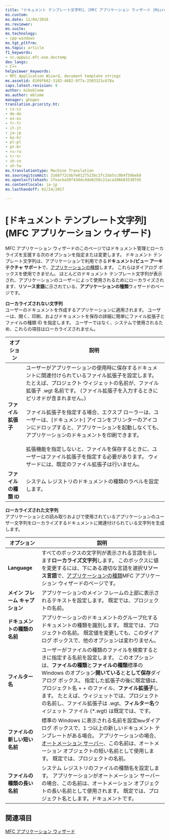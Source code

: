 ```yaml
---
title: "ドキュメント テンプレート文字列]、[MFC アプリケーション ウィザード |Microsoft ドキュメント"
ms.custom: 
ms.date: 11/04/2016
ms.reviewer: 
ms.suite: 
ms.technology:
- cpp-windows
ms.tgt_pltfrm: 
ms.topic: article
f1_keywords:
- vc.appwiz.mfc.exe.doctemp
dev_langs:
- C++
helpviewer_keywords:
- MFC Application Wizard, document template strings
ms.assetid: 8109f662-3182-4682-977a-2503321c678a
caps.latest.revision: 9
author: mikeblome
ms.author: mblome
manager: ghogen
translation.priority.ht:
- cs-cz
- de-de
- es-es
- fr-fr
- it-it
- ja-jp
- ko-kr
- pl-pl
- pt-br
- ru-ru
- tr-tr
- zh-cn
- zh-tw
ms.translationtype: Machine Translation
ms.sourcegitcommit: 3168772cbb7e8127523bc2fc2da5cc9b4f59beb8
ms.openlocfilehash: 2feacba30f43ddcdde8250c21aca3d6b835307d5
ms.contentlocale: ja-jp
ms.lasthandoff: 02/24/2017

---
```

# <a name="document-template-strings-mfc-application-wizard"></a>[ドキュメント テンプレート文字列] (MFC アプリケーション ウィザード)
MFC アプリケーション ウィザードのこのページではドキュメント管理とローカライズを支援する次のオプションを指定または変更します。 ドキュメント テンプレート文字列は、アプリケーションで利用できる**ドキュメント/ビュー アーキテクチャ サポート**で、[アプリケーションの種類](../../mfc/reference/application-type-mfc-application-wizard.md)します。 これらはダイアログ ボックスを使用できません。 ほとんどのドキュメント テンプレート文字列が表示され、アプリケーションのユーザーによって使用されるためにローカライズされます、**リソース言語**に示されている、**アプリケーションの種類**ウィザードのページです。  
  
 **ローカライズされない文字列**  
 ユーザーのドキュメントを作成するアプリケーションに適用されます。 ユーザーは、開く、印刷、およびドキュメントを保存の詳細に簡単にファイル拡張子とファイルの種類 ID を指定します。 ユーザーではなく、システムで使用されるため、これらの項目はローカライズされません。  
  
|オプション|説明|  
|------------|-----------------|  
|**ファイル拡張子**|ユーザーがアプリケーションの使用時に保存するドキュメントに関連付けられているファイル拡張子を設定します。 たとえば、プロジェクト ウィジェットの名前が、ファイル拡張子 .wgt 名前です。 (ファイル拡張子を入力するときにピリオドが含まれません。)<br /><br /> ファイル拡張子を指定する場合、エクスプ ローラーは、ユーザーは、[ドキュメント] アイコンをプリンターのアイコンにドロップすると、アプリケーションを起動しなくても、アプリケーションのドキュメントを印刷できます。<br /><br /> 拡張機能を指定しないと、ファイルを保存するときに、ユーザーはファイル拡張子を指定する必要があります。 ウィザードには、既定のファイル拡張子は行いません。|  
|**ファイルの種類 ID**|システム レジストリのドキュメントの種類のラベルを設定します。|  
  
 **ローカライズされた文字列**  
 アプリケーションとの読み取りおよびで使用されているアプリケーションのユーザー文字列をローカライズするドキュメントに関連付けられている文字列を生成します。  
  
|オプション|説明|  
|------------|-----------------|  
|**Language**|すべてのボックスの文字列が表示される言語を示します**ローカライズ文字列**します。 このボックスに値を変更するには、下にある適切な言語を選択**リソース言語**で、[アプリケーションの種類](../../mfc/reference/application-type-mfc-application-wizard.md)MFC アプリケーション ウィザードのページです。|  
|**メイン フレーム キャプション**|アプリケーションのメイン フレームの上部に表示されるテキストを設定します。 既定では、プロジェクトの名前。|  
|**ドキュメントの種類の名前**|アプリケーションのドキュメントのグループ化するドキュメントの種類を識別します。 既定では、プロジェクトの名前。 既定値を変更しても、このダイアログ ボックスで、他のオプションは変わりません。|  
|**フィルター名**|ユーザーがファイルの種類のファイルを検索するときに指定する名前を設定します。 このオプションは、**ファイルの種類**と**ファイルの種類**標準の Windows のオプション**開いている**と**として保存**ダイアログ ボックス。 指定した拡張子の後に既定値は、プロジェクト名 + + のファイル、**ファイル拡張子**します。 たとえば、ウィジェットでは、プロジェクトの名前し、ファイル拡張子は .wgt、**フィルター名**ウィジェット ファイル (*.wgt) は既定では、です。|  
|**ファイルの新しい短い名前**|標準の Windows に表示される名前を設定`New`ダイアログ ボックスで、1 つ以上の新しいドキュメント テンプレートがある場合。 アプリケーションの場合、[オートメーション サーバー](../../mfc/automation-servers.md)、この名前は、オートメーション オブジェクトの短い名前として使用します。 既定では、プロジェクトの名前。|  
|**ファイルの種類の長い名前**|システム レジストリのファイルの種類名を設定します。 アプリケーションがオートメーション サーバーの場合、この名前は、オートメーション オブジェクトの長い名前として使用されます。 既定では、プロジェクト名とします。ドキュメントです。|  
  
## <a name="see-also"></a>関連項目  
 [MFC アプリケーション ウィザード](../../mfc/reference/mfc-application-wizard.md)


